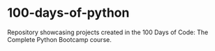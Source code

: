 # 100-days-of-python
Repository showcasing projects created in the 100 Days of Code: The Complete Python Bootcamp course.
